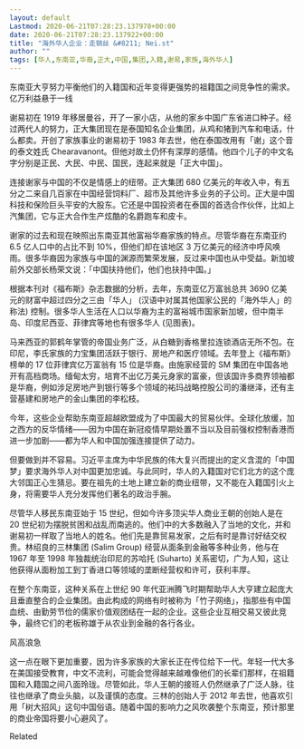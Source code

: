 ```yaml
---
layout: default
Lastmod: 2020-06-21T07:28:23.137978+00:00
date: 2020-06-21T07:28:23.137922+00:00
title: "海外华人企业：走钢丝 &#8211; Nei.st"
author: ""
tags: [华人,东南亚,华裔,正大,中国,集团,入籍,谢易,家族,海外华人]
---
```


东南亚大亨努力平衡他们的入籍国和近年变得更强势的祖籍国之间竞争性的需求。亿万利益悬于一线

谢易初在 1919 年移居曼谷，开了一家小店，从他的家乡中国广东省进口种子。经过两代人的努力，正大集团现在是泰国知名企业集团，从鸡和猪到汽车和电话，什么都卖。开创了家族事业的谢易初于 1983 年去世，他在泰国改用有「谢」这个音的泰文姓氏 Chearavanont。但他对故土仍怀有深厚的感情。他四个儿子的中文名字分别是正民、大民、中民、国民，连起来就是「正大中国」。

连接谢家与中国的不仅是情感上的纽带。正大集团 680 亿美元的年收入中，有五分之二来自几百家在中国经营饲料厂、超市及其他许多业务的子公司。正大是中国科技和保险巨头平安的大股东。它还是中国投资者在泰国的首选合作伙伴，比如上汽集团，它与正大合作生产炫酷的名爵跑车和皮卡。

谢家的过去和现在映照出东南亚其他富裕华裔家族的特点。尽管华裔在东南亚约 6.5 亿人口中的占比不到 10%，但他们却在该地区 3 万亿美元的经济中呼风唤雨。很多华裔因为家族与中国的渊源而繁荣发展，反过来中国也从中受益。新加坡前外交部长杨荣文说：「中国扶持他们，他们也扶持中国。」

根据本刊对《福布斯》杂志数据的分析，去年，东南亚亿万富翁总共 3690 亿美元的财富中超过四分之三由「华人」 (汉语中对属其他国家公民的「海外华人」的称法) 控制。很多华人生活在人口以华裔为主的富裕城市国家新加坡，但中南半岛、印度尼西亚、菲律宾等地也有很多华人 (见图表)。

马来西亚的郭鹤年掌管的帝国业务广泛，从白糖到香格里拉连锁酒店无所不包。在印尼，李氏家族的力宝集团活跃于银行、房地产和医疗领域。去年登上《福布斯》榜单的 17 位菲律宾亿万富翁有 15 位是华裔。由施家经营的 SM 集团在中国各地开有高档商场。缅甸太穷，培育不出亿万美元身家的富豪，但该国许多商界领袖都是华裔，例如涉足房地产到银行等多个领域的祐玛战略控股公司的潘继泽，还有主营基建和房地产的金山集团的李松枝。

今年，这些企业帮助东南亚超越欧盟成为了中国最大的贸易伙伴。全球化放缓，加之西方的反华情绪——因为中国在新冠疫情早期处置不当以及目前强权控制香港而进一步加剧——都为华人和中国加强连接提供了动力。

但要做到并不容易。习近平主席为中华民族的伟大复兴而提出的定义含混的「中国梦」要求海外华人对中国更加忠诚。与此同时，华人的入籍国对它们北方的这个庞大邻国正心生猜忌。要在祖先的土地上建立新的商业纽带，又不能在入籍国引火上身，将需要华人充分发挥他们著名的政治手腕。

尽管华人移民东南亚始于 15 世纪，但如今许多顶尖华人商业王朝的创始人是在 20 世纪初为摆脱贫困和战乱而南逃的。他们中的大多数融入了当地的文化，并和谢易初一样取了当地人的姓名。他们先是靠贸易发家，之后有时是靠讨好结交权贵。林绍良的三林集团 (Salim Group) 经营从面条到金融等多种业务，他与在 1967 年至 1998 年独裁统治印尼的苏哈托 (Suharto) 关系密切，广为人知，这让他获得从面粉加工到丁香进口等领域的垄断经营权和许可，获利丰厚。

在整个东南亚，这种关系在上世纪 90 年代亚洲腾飞时期帮助华人大亨建立起庞大且垂直整合的企业集团。由此构成的网络有时被称为「竹子网络」，指那些有中国血统、由勤劳节俭的儒家价值观团结在一起的企业。这些企业互相交易又彼此竞争，最终它们的老板称雄于从农业到金融的各行各业。

风高浪急[](https://nei.st/medium/j2c6srlbezlceyrdintsxq)

这一点在眼下更加重要，因为许多家族的大家长正在传位给下一代。年轻一代大多在美国接受教育，中文不流利，可能会觉得越来越难像他们的长辈们那样，在祖籍国和入籍国之间八面玲珑。尽管如此，华人王朝的接班人仍然继承了广泛人脉，往往也继承了商业头脑，以及谨慎的态度。三林的创始人于 2012 年去世，他喜欢引用「树大招风」这句中国俗语。随着中国的影响力之风吹袭整个东南亚，预计那里的商业帝国将要小心避风了。

Related

